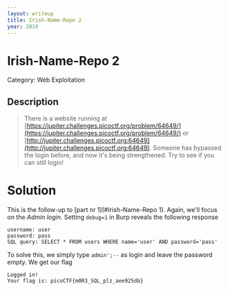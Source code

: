 ```yaml
---
layout: writeup
title: Irish-Name-Repo 2
year: 2019
---
```

# Irish-Name-Repo 2
Category: Web Exploitation

## Description

> There is a website running at [https://jupiter.challenges.picoctf.org/problem/64649/](https://jupiter.challenges.picoctf.org/problem/64649/) or [http://jupiter.challenges.picoctf.org:64649](http://jupiter.challenges.picoctf.org:64649). Someone has bypassed the login before, and now it's being strengthened. Try to see if you can still login! 

# Solution

This is the follow-up to [part nr 1](#Irish-Name-Repo 1). Again, we'll focus on the *Admin login*. Setting `debug=1` in Burp reveals the following response
```
username: user
password: pass
SQL query: SELECT * FROM users WHERE name='user' AND password='pass'
```

To solve this, we simply type `admin';--` as login and leave the password empty. We get our flag
```
Logged in!
Your flag is: picoCTF{m0R3_SQL_plz_aee925db}
```